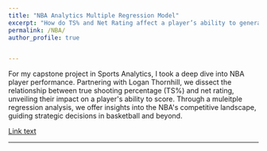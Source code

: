 ```yaml
---
title: "NBA Analytics Multiple Regression Model"
excerpt: "How do TS% and Net Rating affect a player’s ability to generate points?"
permalink: /NBA/
author_profile: true


---
```

For my capstone project in Sports Analytics, I took a deep dive into NBA player performance. Partnering with Logan Thornhill, we dissect the relationship between true shooting percentage (TS%) and net rating, unveiling their impact on a player's ability to score. Through a muleitple regression analysis, we offer insights into the NBA's competitive landscape, guiding strategic decisions in basketball and beyond.


[Link text](_publications/Sports_Analytics_Final_Project.pdf)





---





